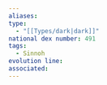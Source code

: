 ```yaml
---
aliases: 
type:
  - "[[Types/dark|dark]]"
national dex number: 491
tags:
  - Sinnoh
evolution line: 
associated:
---
```

